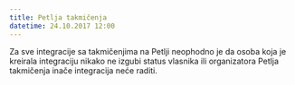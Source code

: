 ```yaml
---
title: Petlja takmičenja
datetime: 24.10.2017 12:00
---
```

Za sve integracije sa takmičenjima na Petlji neophodno je da osoba koja je kreirala
integraciju nikako ne izgubi status vlasnika ili organizatora Petlja takmičenja
inače integracija neće raditi.
